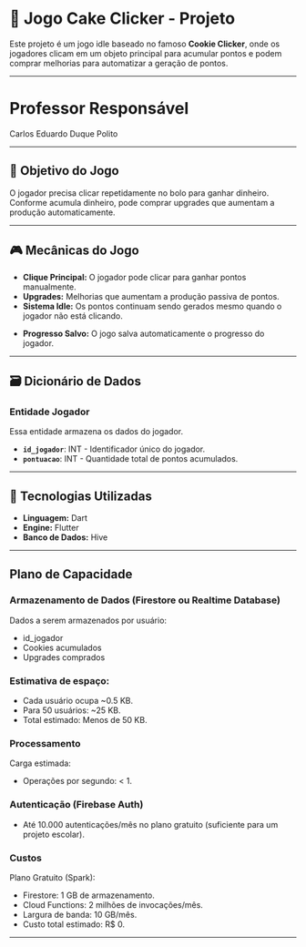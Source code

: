 # 🎂 Jogo Cake Clicker - Projeto

Este projeto é um jogo idle baseado no famoso **Cookie Clicker**, onde os jogadores clicam em um objeto principal para acumular pontos e podem comprar melhorias para automatizar a geração de pontos.

---

# Professor Responsável 
Carlos Eduardo Duque Polito

---

## 📌 Objetivo do Jogo
O jogador precisa clicar repetidamente no bolo para ganhar dinheiro. Conforme acumula dinheiro, pode comprar upgrades que aumentam a produção automaticamente.

---

## 🎮 Mecânicas do Jogo
- **Clique Principal:** O jogador pode clicar para ganhar pontos manualmente.
- **Upgrades:** Melhorias que aumentam a produção passiva de pontos.
- **Sistema Idle:** Os pontos continuam sendo gerados mesmo quando o jogador não está clicando.
<!-- - **Loja de Melhorias:** Permite comprar upgrades para aumentar a produção. -->
- **Progresso Salvo:** O jogo salva automaticamente o progresso do jogador.

---

## 🗃️ Dicionário de Dados

### **Entidade Jogador**
Essa entidade armazena os dados do jogador.

- **`id_jogador`**: INT - Identificador único do jogador.
- **`pontuacao`**: INT - Quantidade total de pontos acumulados.
<!-- - **`upgrades_comprados`**: JSON - Lista de melhorias adquiridas. -->

<!-- ### **Entidade Upgrades**
Essa entidade define os upgrades disponíveis no jogo.

- **`id_upgrade`**: INT - Identificador único do upgrade.
- **`nome_upgrade`**: VARCHAR(45) - Nome do upgrade.
- **`custo`**: INT - Custo em pontos para comprar o upgrade.
- **`multiplicador`**: FLOAT - Multiplicador que aumenta a produção de pontos. -->

<!-- ### **Entidade Progresso**
Essa entidade armazena o progresso do jogador.

- **`id_progresso`**: INT - Identificador único do progresso salvo.
- **`id_jogador`**: INT - Relacionamento com a entidade `Jogador`.
- **`data_ultimo_login`**: DATE - Data do último login do jogador. -->

---

## 🚀 Tecnologias Utilizadas
- **Linguagem:** Dart
- **Engine:** Flutter
- **Banco de Dados:** Hive

---

## Plano de Capacidade
### Armazenamento de Dados (Firestore ou Realtime Database)
  Dados a serem armazenados por usuário:
- id_jogador
- Cookies acumulados
- Upgrades comprados

### Estimativa de espaço:
- Cada usuário ocupa ~0.5 KB.
- Para 50 usuários: ~25 KB.
- Total estimado: Menos de 50 KB.

### Processamento
Carga estimada:
- Operações por segundo: < 1.

### Autenticação (Firebase Auth)
- Até 10.000 autenticações/mês no plano gratuito (suficiente para um projeto escolar).

### Custos
Plano Gratuito (Spark):
- Firestore: 1 GB de armazenamento.
- Cloud Functions: 2 milhões de invocações/mês.
- Largura de banda: 10 GB/mês.
- Custo total estimado: R$ 0.

---


<!-- ## 5️⃣ Documentação de Tabelas e Colunas
- Os tipos de dados foram definidos para garantir consistência e eficiência.
- A normalização foi aplicada para evitar redundâncias.
- Chaves primárias e estrangeiras asseguram integridade referencial.

## 6️⃣ Modelos Conceitual, Lógico e Físico
- **Modelo Conceitual:** Define as entidades e relacionamentos de maneira abstrata.
- **Modelo Lógico:** Estrutura os dados usando tabelas, atributos e relacionamentos.
- **Modelo Físico:** Implementação final no banco de dados, incluindo índices e constraints.

## 7️⃣ Plano de Projeto Inicial
| Etapa | Descrição |
|------|------------|
| Definição do Banco de Dados | Criar estrutura inicial (MER, Modelos) |
| Implementação | Desenvolver o banco com SQL |
| Testes | Validar estrutura e consistência dos dados |
| Deploy | Subir banco para ambiente de produção |
| Manutenção | Monitorar e otimizar desempenho | -->


<!-- ## 🛠️ Como Rodar o Jogo
1. Clone o repositório:
   ```sh
   git clone https://github.com/seu-usuario/seu-repositorio.git -->
